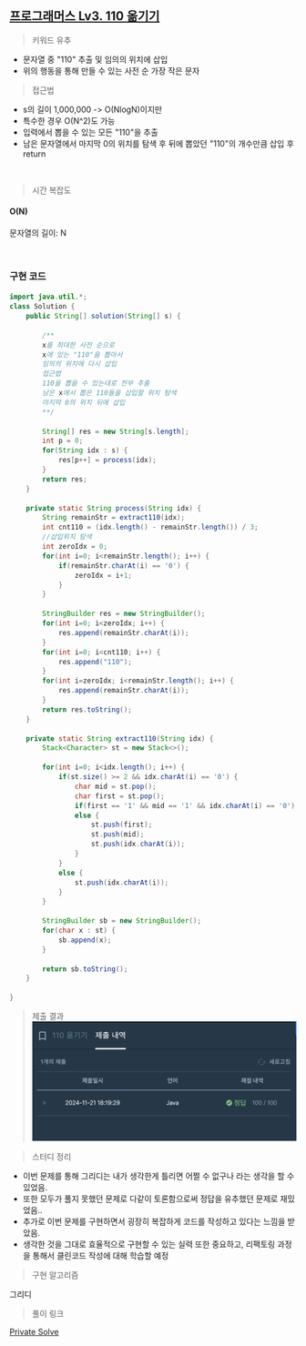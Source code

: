 ## [프로그래머스 Lv3. 110 옮기기](https://school.programmers.co.kr/learn/courses/30/lessons/77886)

> 키워드 유추

- 문자열 중 "110" 추출 및 임의의 위치에 삽입
- 위의 행동을 통해 만들 수 있는 사전 순 가장 작은 문자

> 접근법
- s의 길이 1,000,000 -> O(NlogN)이지만
- 특수한 경우 O(N^2)도 가능
- 입력에서 뽑을 수 있는 모든 "110"을 추출
- 남은 문자열에서 마지막 0의 위치를 탐색 후 뒤에 뽑았던 "110"의 개수만큼 삽입 후 return

<br/>

> 시간 복잡도

#### O(N)

문자열의 길이: N

<br/>

### 구현 코드

```java
import java.util.*;
class Solution {
    public String[] solution(String[] s) {
        
        /**
        x를 최대한 사전 순으로
        x에 있는 "110"을 뽑아서
        임의의 위치에 다시 삽입
        접근법
        110을 뽑을 수 있는대로 전부 추출
        남은 x에서 뽑은 110들을 삽입할 위치 탐색
        마지막 0의 위치 뒤에 삽입
        **/
        
        String[] res = new String[s.length];
        int p = 0;
        for(String idx : s) {
            res[p++] = process(idx);
        }
        return res;
    }
    
    private static String process(String idx) {
        String remainStr = extract110(idx);
        int cnt110 = (idx.length() - remainStr.length()) / 3;
        //삽입위치 탐색
        int zeroIdx = 0;
        for(int i=0; i<remainStr.length(); i++) {
            if(remainStr.charAt(i) == '0') {
                zeroIdx = i+1;
            }
        }
        
        StringBuilder res = new StringBuilder();
        for(int i=0; i<zeroIdx; i++) {
            res.append(remainStr.charAt(i));
        }
        for(int i=0; i<cnt110; i++) {
            res.append("110");
        }
        for(int i=zeroIdx; i<remainStr.length(); i++) {
            res.append(remainStr.charAt(i));
        }
        return res.toString();
    }
    
    private static String extract110(String idx) {
        Stack<Character> st = new Stack<>();
        
        for(int i=0; i<idx.length(); i++) {
            if(st.size() >= 2 && idx.charAt(i) == '0') {
                char mid = st.pop();
                char first = st.pop();
                if(first == '1' && mid == '1' && idx.charAt(i) == '0') continue;
                else {
                    st.push(first);
                    st.push(mid);
                    st.push(idx.charAt(i));
                }
            }
            else {
                st.push(idx.charAt(i));
            }
        }
        
        StringBuilder sb = new StringBuilder();
        for(char x : st) {
            sb.append(x);
        }
        
        return sb.toString();
    }
    
}
```

> 제출 결과
![제출결과](./result.png)
> 

> 스터디 정리
- 이번 문제를 통해 그리디는 내가 생각한게 틀리면 어쩔 수 없구나 라는 생각을 할 수 있었음.
- 또한 모두가 풀지 못했던 문제로 다같이 토론함으로써 정답을 유추했던 문제로 재밌었음..
- 추가로 이번 문제를 구현하면서 굉장히 복잡하게 코드를 작성하고 있다는 느낌을 받았음.
- 생각한 것을 그대로 효율적으로 구현할 수 있는 실력 또한 중요하고, 리팩토링 과정을 통해서 클린코드 작성에 대해 학습할 예정


> 구현 알고리즘
<p> 그리디 </p>

> 풀이 링크

[Private Solve](https://github.com/The-Four-Error-Pickers/Algorithm-Study/tree/main/Private%20Solve/프로그래머스/77886.%20110%20%EC%98%AE%EA%B8%B0%EA%B8%B0/Be-HinD(Ryo))
